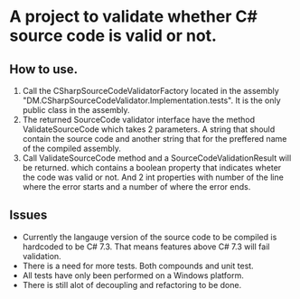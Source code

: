 # A project to validate whether  C# source code is valid or not.

## How to use.
1. Call the CSharpSourceCodeValidatorFactory located in the assembly "DM.CSharpSourceCodeValidator.Implementation.tests".
   It is the only public class in the assembly.
2. The returned SourceCode validator interface have the method ValidateSourceCode which takes 2 parameters.
   A string that should contain the source code and another string that for the preffered name of the compiled assembly.
3. Call ValidateSourceCode method and a SourceCodeValidationResult will be returned. which contains a boolean property
   that indicates wheter the code was valid or not. And 2 int properties with number of the line where the error starts
   and a number of where the error ends.
   
 ## Issues
 - Currently the langauge version of the source code to be compiled is hardcoded to be C# 7.3. That means features above C# 7.3 
   will fail validation. 
- There is a need for more tests. Both compounds and unit test.
- All tests have only been performed on a Windows platform.
- There is still alot of decoupling and refactoring to be done.

